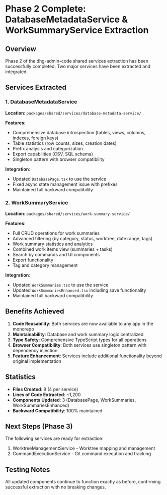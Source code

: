 # Phase 2 Complete: DatabaseMetadataService & WorkSummaryService Extraction

## Overview
Phase 2 of the dhg-admin-code shared services extraction has been successfully completed. Two major services have been extracted and integrated.

## Services Extracted

### 1. DatabaseMetadataService
**Location**: `packages/shared/services/database-metadata-service/`

**Features**:
- Comprehensive database introspection (tables, views, columns, indexes, foreign keys)
- Table statistics (row counts, sizes, creation dates)
- Prefix analysis and categorization
- Export capabilities (CSV, SQL schema)
- Singleton pattern with browser compatibility

**Integration**:
- Updated `DatabasePage.tsx` to use the service
- Fixed async state management issue with prefixes
- Maintained full backward compatibility

### 2. WorkSummaryService
**Location**: `packages/shared/services/work-summary-service/`

**Features**:
- Full CRUD operations for work summaries
- Advanced filtering (by category, status, worktree, date range, tags)
- Work summary statistics and analytics
- Combined work items view (summaries + tasks)
- Search by commands and UI components
- Export functionality
- Tag and category management

**Integration**:
- Updated `WorkSummaries.tsx` to use the service
- Updated `WorkSummariesEnhanced.tsx` including save functionality
- Maintained full backward compatibility

## Benefits Achieved

1. **Code Reusability**: Both services are now available to any app in the monorepo
2. **Maintainability**: Database and work summary logic centralized
3. **Type Safety**: Comprehensive TypeScript types for all operations
4. **Browser Compatibility**: Both services use singleton pattern with dependency injection
5. **Feature Enhancement**: Services include additional functionality beyond original implementation

## Statistics
- **Files Created**: 8 (4 per service)
- **Lines of Code Extracted**: ~1,200
- **Components Updated**: 3 (DatabasePage, WorkSummaries, WorkSummariesEnhanced)
- **Backward Compatibility**: 100% maintained

## Next Steps (Phase 3)
The following services are ready for extraction:
1. WorktreeManagementService - Worktree mapping and management
2. CommandExecutionService - Git command execution and tracking

## Testing Notes
All updated components continue to function exactly as before, confirming successful extraction with no breaking changes.